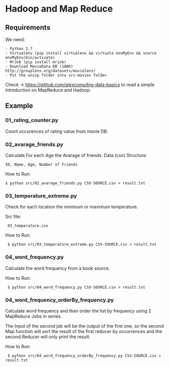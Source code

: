# Hadoop and Map Reduce

## Requirements

We need:

	- Python 2.7
	- Virtualenv (pip install virtualenv && virtuale envMyEnv && source envMyEnv/bin/activate) 
	- MrJob (pip install mrjob)
	- Download MovieData DB (100K) http://grouplens.org/datasets/movielens/ 
	- Put the unzip folder into src-movies folder


Check -> https://github.com/alexcomu/big-data-basics to read a simple introduction on MapReduce and Hadoop.


## Example

### 01_rating_counter.py

Count occurences of rating value from movie DB.

### 02_avarage_friends.py

Calculate For each Age the Avarage of friends. Data (csv) Structure:

	ID, Name, Age, Number of Friends

How to Run:

	$ python src/02_avarage_friends.py CSV-SOURCE.csv > result.txt


### 03_temperature_extreme.py

Check for each location the minimum or maximum temperature.

Src file:

     03_temperature.csv

How to Run:

     $ python src/03_temperature_extreme.py CSV-SOURCE.csv > result.txt
     
     
### 04_word_frequency.py

Calculate the word frequency from a book source.

How to Run:

     $ python src/04_word_frequency.py CSV-SOURCE.csv > result.txt

### 04_word_frequency_orderBy_frequency.py

Calculate word frequency and then order the list by frequency using 2 MapReduce Jobs in series.

The Input of the second job will be the output of the first one, so the second Map function will sort the result of the first reducer by occurrences and the second Reducer will only print the result.

How to Run:

     $ python src/04_word_frequency_orderBy_frequency.py CSV-SOURCE.csv > result.txt

